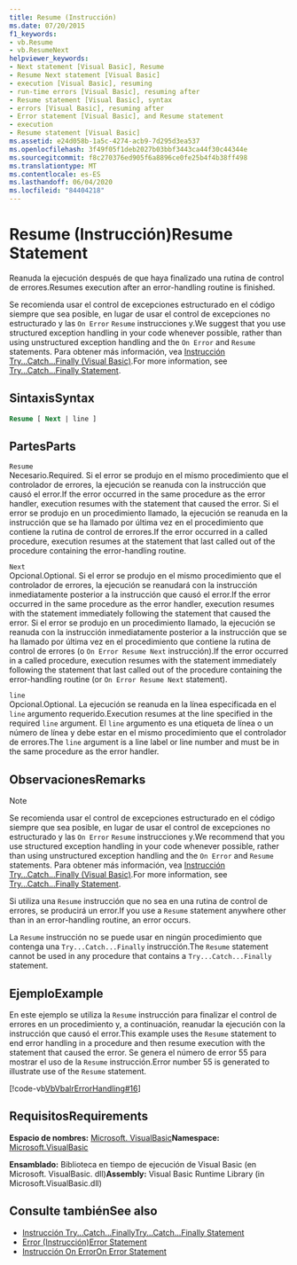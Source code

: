```yaml
---
title: Resume (Instrucción)
ms.date: 07/20/2015
f1_keywords:
- vb.Resume
- vb.ResumeNext
helpviewer_keywords:
- Next statement [Visual Basic], Resume
- Resume Next statement [Visual Basic]
- execution [Visual Basic], resuming
- run-time errors [Visual Basic], resuming after
- Resume statement [Visual Basic], syntax
- errors [Visual Basic], resuming after
- Error statement [Visual Basic], and Resume statement
- execution
- Resume statement [Visual Basic]
ms.assetid: e24d058b-1a5c-4274-acb9-7d295d3ea537
ms.openlocfilehash: 3f49f05f1deb2027b03bbf3443ca44f30c44344e
ms.sourcegitcommit: f8c270376ed905f6a8896ce0fe25b4f4b38ff498
ms.translationtype: MT
ms.contentlocale: es-ES
ms.lasthandoff: 06/04/2020
ms.locfileid: "84404218"
---
```

# <a name="resume-statement"></a><span data-ttu-id="664c8-102">Resume (Instrucción)</span><span class="sxs-lookup"><span data-stu-id="664c8-102">Resume Statement</span></span>
<span data-ttu-id="664c8-103">Reanuda la ejecución después de que haya finalizado una rutina de control de errores.</span><span class="sxs-lookup"><span data-stu-id="664c8-103">Resumes execution after an error-handling routine is finished.</span></span>  
  
 <span data-ttu-id="664c8-104">Se recomienda usar el control de excepciones estructurado en el código siempre que sea posible, en lugar de usar el control de excepciones no estructurado y las `On Error` `Resume` instrucciones y.</span><span class="sxs-lookup"><span data-stu-id="664c8-104">We suggest that you use structured exception handling in your code whenever possible, rather than using unstructured exception handling and the `On Error` and `Resume` statements.</span></span> <span data-ttu-id="664c8-105">Para obtener más información, vea [Instrucción Try...Catch...Finally (Visual Basic)](try-catch-finally-statement.md).</span><span class="sxs-lookup"><span data-stu-id="664c8-105">For more information, see [Try...Catch...Finally Statement](try-catch-finally-statement.md).</span></span>  
  
## <a name="syntax"></a><span data-ttu-id="664c8-106">Sintaxis</span><span class="sxs-lookup"><span data-stu-id="664c8-106">Syntax</span></span>  
  
```vb  
Resume [ Next | line ]  
```  
  
## <a name="parts"></a><span data-ttu-id="664c8-107">Partes</span><span class="sxs-lookup"><span data-stu-id="664c8-107">Parts</span></span>  
 `Resume`  
 <span data-ttu-id="664c8-108">Necesario.</span><span class="sxs-lookup"><span data-stu-id="664c8-108">Required.</span></span> <span data-ttu-id="664c8-109">Si el error se produjo en el mismo procedimiento que el controlador de errores, la ejecución se reanuda con la instrucción que causó el error.</span><span class="sxs-lookup"><span data-stu-id="664c8-109">If the error occurred in the same procedure as the error handler, execution resumes with the statement that caused the error.</span></span> <span data-ttu-id="664c8-110">Si el error se produjo en un procedimiento llamado, la ejecución se reanuda en la instrucción que se ha llamado por última vez en el procedimiento que contiene la rutina de control de errores.</span><span class="sxs-lookup"><span data-stu-id="664c8-110">If the error occurred in a called procedure, execution resumes at the statement that last called out of the procedure containing the error-handling routine.</span></span>  
  
 `Next`  
 <span data-ttu-id="664c8-111">Opcional.</span><span class="sxs-lookup"><span data-stu-id="664c8-111">Optional.</span></span> <span data-ttu-id="664c8-112">Si el error se produjo en el mismo procedimiento que el controlador de errores, la ejecución se reanudará con la instrucción inmediatamente posterior a la instrucción que causó el error.</span><span class="sxs-lookup"><span data-stu-id="664c8-112">If the error occurred in the same procedure as the error handler, execution resumes with the statement immediately following the statement that caused the error.</span></span> <span data-ttu-id="664c8-113">Si el error se produjo en un procedimiento llamado, la ejecución se reanuda con la instrucción inmediatamente posterior a la instrucción que se ha llamado por última vez en el procedimiento que contiene la rutina de control de errores (o `On Error Resume Next` instrucción).</span><span class="sxs-lookup"><span data-stu-id="664c8-113">If the error occurred in a called procedure, execution resumes with the statement immediately following the statement that last called out of the procedure containing the error-handling routine (or `On Error Resume Next` statement).</span></span>  
  
 `line`  
 <span data-ttu-id="664c8-114">Opcional.</span><span class="sxs-lookup"><span data-stu-id="664c8-114">Optional.</span></span> <span data-ttu-id="664c8-115">La ejecución se reanuda en la línea especificada en el `line` argumento requerido.</span><span class="sxs-lookup"><span data-stu-id="664c8-115">Execution resumes at the line specified in the required `line` argument.</span></span> <span data-ttu-id="664c8-116">El `line` argumento es una etiqueta de línea o un número de línea y debe estar en el mismo procedimiento que el controlador de errores.</span><span class="sxs-lookup"><span data-stu-id="664c8-116">The `line` argument is a line label or line number and must be in the same procedure as the error handler.</span></span>  
  
## <a name="remarks"></a><span data-ttu-id="664c8-117">Observaciones</span><span class="sxs-lookup"><span data-stu-id="664c8-117">Remarks</span></span>  
  
> [!NOTE]
> <span data-ttu-id="664c8-118">Se recomienda usar el control de excepciones estructurado en el código siempre que sea posible, en lugar de usar el control de excepciones no estructurado y las `On Error` `Resume` instrucciones y.</span><span class="sxs-lookup"><span data-stu-id="664c8-118">We recommend that you use structured exception handling in your code whenever possible, rather than using unstructured exception handling and the `On Error` and `Resume` statements.</span></span> <span data-ttu-id="664c8-119">Para obtener más información, vea [Instrucción Try...Catch...Finally (Visual Basic)](try-catch-finally-statement.md).</span><span class="sxs-lookup"><span data-stu-id="664c8-119">For more information, see [Try...Catch...Finally Statement](try-catch-finally-statement.md).</span></span>  
  
 <span data-ttu-id="664c8-120">Si utiliza una `Resume` instrucción que no sea en una rutina de control de errores, se producirá un error.</span><span class="sxs-lookup"><span data-stu-id="664c8-120">If you use a `Resume` statement anywhere other than in an error-handling routine, an error occurs.</span></span>  
  
 <span data-ttu-id="664c8-121">La `Resume` instrucción no se puede usar en ningún procedimiento que contenga una `Try...Catch...Finally` instrucción.</span><span class="sxs-lookup"><span data-stu-id="664c8-121">The `Resume` statement cannot be used in any procedure that contains a `Try...Catch...Finally` statement.</span></span>  
  
## <a name="example"></a><span data-ttu-id="664c8-122">Ejemplo</span><span class="sxs-lookup"><span data-stu-id="664c8-122">Example</span></span>  
 <span data-ttu-id="664c8-123">En este ejemplo se utiliza la `Resume` instrucción para finalizar el control de errores en un procedimiento y, a continuación, reanudar la ejecución con la instrucción que causó el error.</span><span class="sxs-lookup"><span data-stu-id="664c8-123">This example uses the `Resume` statement to end error handling in a procedure and then resume execution with the statement that caused the error.</span></span> <span data-ttu-id="664c8-124">Se genera el número de error 55 para mostrar el uso de la `Resume` instrucción.</span><span class="sxs-lookup"><span data-stu-id="664c8-124">Error number 55 is generated to illustrate use of the `Resume` statement.</span></span>  
  
 [!code-vb[VbVbalrErrorHandling#16](~/samples/snippets/visualbasic/VS_Snippets_VBCSharp/VbVbalrErrorHandling/VB/Class1.vb#16)]  
  
## <a name="requirements"></a><span data-ttu-id="664c8-125">Requisitos</span><span class="sxs-lookup"><span data-stu-id="664c8-125">Requirements</span></span>  
 <span data-ttu-id="664c8-126">**Espacio de nombres:** [Microsoft. VisualBasic](../runtime-library-members.md)</span><span class="sxs-lookup"><span data-stu-id="664c8-126">**Namespace:** [Microsoft.VisualBasic](../runtime-library-members.md)</span></span>  
  
 <span data-ttu-id="664c8-127">**Ensamblado:** Biblioteca en tiempo de ejecución de Visual Basic (en Microsoft. VisualBasic. dll)</span><span class="sxs-lookup"><span data-stu-id="664c8-127">**Assembly:** Visual Basic Runtime Library (in Microsoft.VisualBasic.dll)</span></span>  
  
## <a name="see-also"></a><span data-ttu-id="664c8-128">Consulte también</span><span class="sxs-lookup"><span data-stu-id="664c8-128">See also</span></span>

- [<span data-ttu-id="664c8-129">Instrucción Try...Catch...Finally</span><span class="sxs-lookup"><span data-stu-id="664c8-129">Try...Catch...Finally Statement</span></span>](try-catch-finally-statement.md)
- [<span data-ttu-id="664c8-130">Error (Instrucción)</span><span class="sxs-lookup"><span data-stu-id="664c8-130">Error Statement</span></span>](error-statement.md)
- [<span data-ttu-id="664c8-131">Instrucción On Error</span><span class="sxs-lookup"><span data-stu-id="664c8-131">On Error Statement</span></span>](on-error-statement.md)
